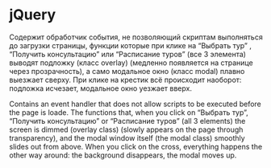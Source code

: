 # jQuery
Содержит обработчик события, не позволяющий скриптам выполняться до загрузки страницы, функции которые при клике на “Выбрать тур” , 
“Получить консультацию” или “Расписание туров” (все 3 элемента) выводят подложку (класс overlay) (медленно появляется на странице через прозрачность),
а само модальное окно (класс modal) плавно выезжает сверху.
При клике на крестик всё происходит наоборот: подложка исчезает, модальное окно уезжает вверх.

Contains an event handler that does not allow scripts to be executed before the page is loade.
The functions that, when you click on “Выбрать тур”,
“Получить консультацию” or “Расписание туров” (all 3 elements) the screen is dimmed (overlay class) (slowly appears on the page through transparency),
and the modal window itself (the modal class) smoothly slides out from above.
When you click on the cross, everything happens the other way around: the background disappears, the modal moves up.
